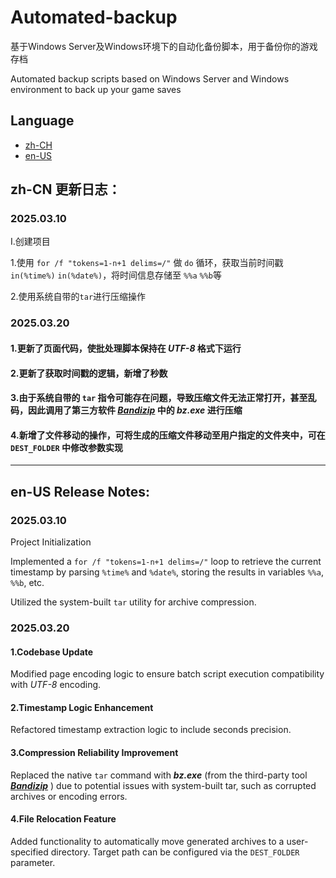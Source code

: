 # Automated-backup
基于Windows Server及Windows环境下的自动化备份脚本，用于备份你的游戏存档

Automated backup scripts based on Windows Server and Windows environment to back up your game saves

## Language
  - [zh-CH](#zh-cn-更新日志)
  - [en-US](#en-us--release-notes)

## zh-CN 更新日志：

### 2025.03.10

I.创建项目

1.使用 `for /f "tokens=1-n+1 delims=/"` 做 `do` 循环，获取当前时间戳 `in(%time%)` `in(%date%)`，将时间信息存储至 `%%a` `%%b`等

2.使用系统自带的`tar`进行压缩操作

### 2025.03.20

#### 1.更新了页面代码，使批处理脚本保持在 _UTF-8_ 格式下运行

#### 2.更新了获取时间戳的逻辑，新增了秒数

#### 3.由于系统自带的 `tar` 指令可能存在问题，导致压缩文件无法正常打开，甚至乱码，因此调用了第三方软件 [***Bandizip***](https://www.bandisoft.com/bandizip/ "") 中的 ***bz.exe*** 进行压缩


#### 4.新增了文件移动的操作，可将生成的压缩文件移动至用户指定的文件夹中，可在 `DEST_FOLDER` 中修改参数实现

------------------------------------------------------------------------------------------


## en-US  Release Notes:

### 2025.03.10

Project Initialization

Implemented a `for /f "tokens=1-n+1 delims=/"` loop to retrieve the current timestamp by parsing `%time%` and `%date%`, storing the results in variables `%%a`, `%%b`, etc.

Utilized the system-built `tar` utility for archive compression.

### 2025.03.20

#### 1.Codebase Update

Modified page encoding logic to ensure batch script execution compatibility with _UTF-8_ encoding.

#### 2.Timestamp Logic Enhancement

Refactored timestamp extraction logic to include seconds precision.

#### 3.Compression Reliability Improvement

Replaced the native `tar` command with ***bz.exe*** (from the third-party tool [***Bandizip***](https://www.bandisoft.com/bandizip/ "") ) due to potential issues with system-built tar, such as corrupted archives or encoding errors.

#### 4.File Relocation Feature

Added functionality to automatically move generated archives to a user-specified directory. Target path can be configured via the `DEST_FOLDER` parameter.
